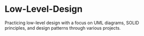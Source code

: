 # Low-Level-Design
Practicing low-level design with a focus on UML diagrams, SOLID principles, and design patterns through various projects.
